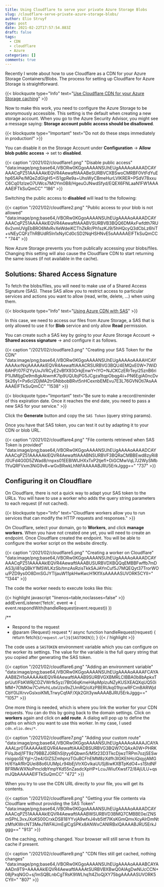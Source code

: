 ```yaml
---
title: Using Cloudflare to serve your private Azure Storage Blobs
slug: /cloudflare-serve-private-azure-storage-blobs/
author: Elio Struyf
type: post
date: 2021-02-22T17:57:54.883Z
draft: false
tags:
  - CDN
  - cloudflare
  - Azure
categories: []
comments: true
---
```


Recently I wrote about how to use Cloudflare as a CDN for your Azure Storage Containers/Blobs. The process for setting up Cloudflare for Azure Storage is straightforward. 

{{< blockquote type="Info" text="[Use Cloudflare CDN for your Azure Storage caching](https://www.eliostruyf.com/devhack-cloudflare-cdn-azure-storage-caching/)" >}}

Now to make this work, you need to configure the Azure Storage to be anonymously accessible. This setting is the default when creating a new storage account. When you go to the Azure Security Advisor, you might see a message saying: **Storage account public access should be disallowed**.

{{< blockquote type="Important" text="Do not do these steps immediately in production!" >}}

You can disable it on the Storage Account under **Configuration** -> **Allow blob public access** -> set to **disabled**.

{{< caption "/2021/02/cloudflare1.png" "Disable public access"  "data:image/png;base64,iVBORw0KGgoAAAANSUhEUgAAAAoAAAADCAYAAACqPZ51AAAAAklEQVR4AewaftIAAABeSURBVCXBSwoCMRBF0VtFdYuEhp65APe/MQeZdGIgH5+I51gpRe9a+UhsWyCBmeHurLVIKRER+PSdV78xxuC6Cq01zIzeO7UWcs7MOYm0B8/HgeuOJNwdSfyd/EQEX6FNLaaN1FW1AAAAAElFTkSuQmCC" "186" >}}

Switching the public access to **disabled** will lead to the following:

{{< caption "/2021/02/cloudflare2.png" "Public access to your blob is not allowed"  "data:image/png;base64,iVBORw0KGgoAAAANSUhEUgAAAAoAAAADCAYAAACqPZ51AAAAAklEQVR4AewaftIAAABVSURBVB3BQQ6DMAxFwfdth7RU6v2vmUVgEbBRO6MxRvXeWdeiKCThZkRr/Ph1szKJ9/5hHQcyQ3dCbLz6hiT+vNEyCQFzThRBUdR5In1xNyICd0cSD2NqHSHNvE5sAAAAAElFTkSuQmCC" "744" >}}

Now Azure Storage prevents you from publically accessing your blobs/files. Changing this setting will also cause the Cloudflare CDN to start returning the same issues (if not available in the cache).

## Solutions: Shared Access Signature

To fetch the blobs/files, you will need to make use of a Shared Access Signature (SAS). These SAS allow you to restrict access to particular services and actions you want to allow (read, write, delete, ...) when using them.

{{< blockquote type="Info" text="[Using Azure CDN with SAS](https://docs.microsoft.com/en-us/azure/cdn/cdn-sas-storage-support)" >}}

In this case, we need to access our files from Azure Storage, a SAS that is only allowed to use it for **Blob** service and only allow **Read** permission. 

You can create such a SAS key by going to your Azure Storage Account -> **Shared access signature** -> and configure it as follows.

{{< caption "/2021/02/cloudflare3.png" "Creating your SAS Token for the CDN"  "data:image/png;base64,iVBORw0KGgoAAAANSUhEUgAAAAoAAAAHCAYAAAAxrNxjAAAAAklEQVR4AewaftIAAACRSURBVG3BQU4EMQxE0W+7WiD6AHP/07Fi2YyUxJVRCyE2vBfX93OrkjEnwY+IYO+NJCKCzERrTeyi25znB6riP1IJMlljgDe9m8gkAtwmK7lp9UQUbjPG5JCgza1tqpObqg4ii+PN6EgiA0ncDv5k26y1+Px6cl2DjMA2trGNbbobBRvt5nHCexnbEMEvu7E3L76GVNOti7AsAAAAAElFTkSuQmCC" "1538" >}}

{{< blockquote type="Important" text="Be sure to make a record/reminder of this expiration date. Once it reaches the end date, you need to pass a new SAS for your service." >}}

Click the **Generate** button and copy the `SAS Token` (query string params).

Once you have that SAS token, you can test it out by adapting it to your CDN or blob URL.

{{< caption "/2021/02/cloudflare4.png" "File contents retrieved when SAS Token is provided"  "data:image/png;base64,iVBORw0KGgoAAAANSUhEUgAAAAoAAAADCAYAAACqPZ51AAAAAklEQVR4AewaftIAAABNSURBVF3BQRaCMBBEwd8zyRi8/0UFd4G0D5ZWad8/rnpxs01EEBIWIJHXxTxP2tjefI+DiGCMwVqL7J2WySMb1YuQRFVxm3NiG9v8+wGxBRwkLhNtFAAAAABJRU5ErkJggg==" "737" >}}

## Configuring it on Cloudflare

On Cloudflare, there is not a quick way to adapt your SAS token to the URLs. You will have to use a worker who adds the query string parameters to each request (if not cached).

{{< blockquote type="Info" text="Cloudflare workers allow you to run services that can modify the HTTP requests and responses." >}}

On Cloudflare, select your domain, go to **Workers**, and click **manage workers**. When you have not created one yet, you will need to create an endpoint. Once Cloudflare created the endpoint. You will be able to configure the worker script on the website directly.

{{< caption "/2021/02/cloudflare5.png" "Creating a worker on Cloudflare"  "data:image/png;base64,iVBORw0KGgoAAAANSUhEUgAAAAoAAAADCAYAAACqPZ51AAAAAklEQVR4AewaftIAAABUSURBVDXBQQqEMBBFwffb7mDAS3j/i81qQBkY1MSWLKzSb/tmzAsRzisTkkSAJAYnCuf5J7MQEQyt37TrorWOu/PZD9ys0O8DmSGJYTIjauW11pkHwKwcH1KlfXsAAAAASUVORK5CYII=" "1344" >}}

The code the worker needs to execute looks like this:

{{< highlight javascript "linenos=table,noclasses=false" >}}
addEventListener('fetch', event => {
  event.respondWith(handleRequest(event.request))
})

/**
 * Respond to the request
 * @param {Request} request
 */
async function handleRequest(request) {
  return fetch(`${request.url}${SASTOKEN}`);
}
{{< / highlight >}}

The code uses a `SASTOKEN` environment variable which you can configure on the worker its settings. The value for the variable is the full query string that you copied after generating the SAS token.

{{< caption "/2021/02/cloudflare6.png" "Adding an environment variable"  "data:image/png;base64,iVBORw0KGgoAAAANSUhEUgAAAAoAAAAFCAYAAAB8ZH1oAAAAAklEQVR4AewaftIAAAB9SURBVGXBMRLCIBBA0b8bApkxTprUuf/FbKWRjCDZVWrfk5yz/7BtG6qKmeHApMplzuNZyKUSXEAQXqUQ50iMM+7OMKlw7CvHvhLutxUzx9xZUmRQ/oXzPBERUkq01hjcwRFCmBARWjdCbY0lJXrvvGslxoiKMLTrwyCqfAF/Xjk2Glt3ywAAAABJRU5ErkJggg==" "1057" >}}

One more thing is needed, which is where you link the worker for your CDN requests. You can do this by going back to the domain settings. Click on **workers** again and click on **add route**. A dialog will pop up to define the paths on which you want to use this worker. In my case, I used `cdn.elio.dev/*`.

{{< caption "/2021/02/cloudflare7.png" "Adding your custom route"  "data:image/png;base64,iVBORw0KGgoAAAANSUhEUgAAAAoAAAAJCAYAAAALpr0TAAAAAklEQVR4AewaftIAAADBSURBVG3BQW7CQAxA0W+PHRKFVqJbdj1FT9z79BBZJ0REhSljtyy6Qbwn5/M5t23D3TkcDjwzTRPm7ozjSESwrisigqoSEYgI+/2e4/GIZSZmhpnzTGuBCFhEMM8zXdfh3lGKEhHciQiqyjAMGH/6YaAfRrQUei88o6UUMpLr94bEjVtrXGvlkaUUSj8iwKXBTpKdO4+s1StdNFBFRMkWXNoPmcldbYmpYKd55nZasdcXpHP+LcuJWiufXwsf72/8AjULU+qsmJQbAAAAAElFTkSuQmCC" "472" >}}

When you try to use the CDN URL directly to your file, you will get its contents.

{{< caption "/2021/02/cloudflare8.png" "Getting your file contents via Cloudflare without providing the SAS Token"  "data:image/png;base64,iVBORw0KGgoAAAANSUhEUgAAAAoAAAADCAYAAACqPZ51AAAAAklEQVR4AewaftIAAABWSURBVD3BMQ7CMBBE0e/ZNSmSPhL3vxJXoKS00CrxkDS818YYvjA9wfxJ4vb5itf7IKsKGmQmvXcyAlrDmNtzMfsKWrcNT3MeJ1WFAUmEglCgSPKx8ANWxCANIRBxlQAAAABJRU5ErkJggg==" "913" >}}

On the caching, nothing changed. Your browser will still serve it from its cache if present.

{{< caption "/2021/02/cloudflare9.png" "CDN files still get cached, nothing changes"  "data:image/png;base64,iVBORw0KGgoAAAANSUhEUgAAAAoAAAABCAYAAADn9T9+AAAAAklEQVR4AewaftIAAAAtSURBVBXBwQ0AIAgDwNIJcCCN+08jPxqNGO+sj1mSQBLnbCgTRsK9IWLhq1t4ZloQjXY75bgAAAAASUVORK5CYII=" "807" >}}
